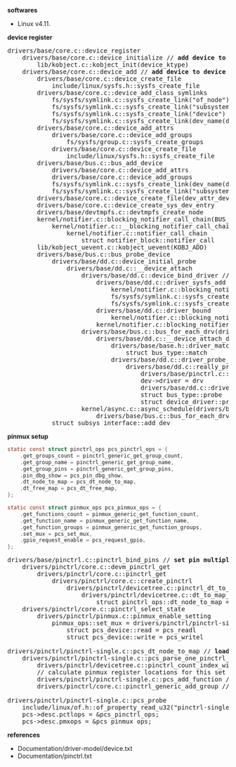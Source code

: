**softwares**

- Linux v4.11.


**device register**

<pre>
drivers/base/core.c::device_register
    drivers/base/core.c::device_initialize // <b>add device to devices_kset</b>
        lib/kobject.c::kobject_init(device_ktype)
    drivers/base/core.c::device_add // <b>add device to device hierarchy</b>
        drivers/base/core.c::device_create_file
            include/linux/sysfs.h::sysfs_create_file
        drivers/base/core.c::device_add_class_symlinks
            fs/sysfs/symlink.c::sysfs_create_link("of_node")
            fs/sysfs/symlink.c::sysfs_create_link("subsystem")
            fs/sysfs/symlink.c::sysfs_create_link("device")
            fs/sysfs/symlink.c::sysfs_create_link(dev_name(dev))
        drivers/base/core.c::device_add_attrs
            drivers/base/core.c::device_add_groups
                fs/sysfs/group.c::sysfs_create_groups
            drivers/base/core.c::device_create_file
                include/linux/sysfs.h::sysfs_create_file
        drivers/base/bus.c::bus_add_device
            drivers/base/core.c::device_add_attrs
            drivers/base/core.c::device_add_groups
            fs/sysfs/symlink.c::sysfs_create_link(dev_name(dev))
            fs/sysfs/symlink.c::sysfs_create_link("subsystem")
        drivers/base/core.c::device_create_file(dev_attr_dev)
        drivers/base/core.c::device_create_sys_dev_entry
        drivers/base/devtmpfs.c::devtmpfs_create_node
        kernel/notifier.c::blocking_notifier_call_chain(BUS_NOTIFY_ADD_DEVICE)
            kernel/notifier.c::__blocking_notifier_call_chain
                kernel/notifier.c::notifier_call_chain
                    struct notifier_block::notifier_call
        lib/kobject_uevent.c::kobject_uevent(KOBJ_ADD)
        drivers/base/bus.c::bus_probe_device
            drivers/base/dd.c::device_initial_probe
                drivers/base/dd.c::__device_attach
                    drivers/base/dd.c::device_bind_driver // <b>bind a driver to one device</b>
                        drivers/base/dd.c::driver_sysfs_add
                            kernel/notifier.c::blocking_notifier_call_chain(BUS_NOTIFY_BIND_DRIVER)
                            fs/sysfs/symlink.c::sysfs_create_link
                            fs/sysfs/symlink.c::sysfs_create_link("driver")
                        drivers/base/dd.c::driver_bound
                            kernel/notifier.c::blocking_notifier_call_chain(BUS_NOTIFY_BOUND_DRIVER)
                        kernel/notifier.c::blocking_notifier_call_chain(BUS_NOTIFY_DRIVER_NOT_BOUND)
                    drivers/base/bus.c::bus_for_each_drv(drivers/base/dd.c::__device_attach_driver)
                        drivers/base/dd.c::__device_attach_driver
                            drivers/base/base.h::driver_match_device
                                struct bus_type::match
                            drivers/base/dd.c::driver_probe_device
                                drivers/base/dd.c::really_probe
                                    drivers/base/pinctrl.c::pinctrl_bind_pins
                                    dev->driver = drv
                                    drivers/base/dd.c::driver_sysfs_add
                                    struct bus_type::probe
                                    struct device_driver::probe // <b>call driver's probe function, for platform driver, it's `platform_drv_probe`</b>
                    kernel/async.c::async_schedule(drivers/base/dd.c::__device_attach_async_helper)
                        drivers/base/bus.c::bus_for_each_drv(drivers/base/dd.c::__device_attach_driver)
            struct subsys_interface::add_dev
</pre>


**pinmux setup**

```c
static const struct pinctrl_ops pcs_pinctrl_ops = {
    .get_groups_count = pinctrl_generic_get_group_count,
    .get_group_name = pinctrl_generic_get_group_name,
    .get_group_pins = pinctrl_generic_get_group_pins,
    .pin_dbg_show = pcs_pin_dbg_show,
    .dt_node_to_map = pcs_dt_node_to_map,
    .dt_free_map = pcs_dt_free_map,
};

static const struct pinmux_ops pcs_pinmux_ops = {
    .get_functions_count = pinmux_generic_get_function_count,
    .get_function_name = pinmux_generic_get_function_name,
    .get_function_groups = pinmux_generic_get_function_groups,
    .set_mux = pcs_set_mux,
    .gpio_request_enable = pcs_request_gpio,
};
```

<pre>
drivers/base/pinctrl.c::pinctrl_bind_pins // <b>set pin multiplexing resgiter to loaded values</b>
    drivers/pinctrl/core.c::devm_pinctrl_get
        drivers/pinctrl/core.c::pinctrl_get
            drivers/pinctrl/core.c::create_pinctrl
                drivers/pinctrl/devicetree.c::pinctrl_dt_to_map
                    drivers/pinctrl/devicetree.c::dt_to_map_one_config
                        struct pinctrl_ops::dt_node_to_map = drivers/pinctrl/pinctrl-single.c::pcs_dt_node_to_map
    drivers/pinctrl/core.c::pinctrl_select_state
        drivers/pinctrl/pinmux.c::pinmux_enable_setting
            pinmux_ops::set_mux = drivers/pinctrl/pinctrl-single.c::pcs_set_mux // <b>set up pin multiplexing for hardware</b>
                struct pcs_device::read = pcs_readl
                struct pcs_device::write = pcs_writel

drivers/pinctrl/pinctrl-single.c::pcs_dt_node_to_map // <b>load register address and value to configure pin multiplexing later</b>
    drivers/pinctrl/pinctrl-single.c::pcs_parse_one_pinctrl_entry
        drivers/pinctrl/devicetree.c::pinctrl_count_index_with_args("pinctrl-single,pins") // <b>count number of pins</b>
        // calculate pinmux register locations for this set of pins and their values
        drivers/pinctrl/pinctrl-single.c::pcs_add_function // <b>add calculated vals above to `struct pinctrl_dev::pin_function_tree`</b>
        drivers/pinctrl/core.c::pinctrl_generic_add_group // <b>add pins to `struct pinctrl_dev::pin_group_tree`</b>

drivers/pinctrl/pinctrl-single.c::pcs_probe
    include/linux/of.h::of_property_read_u32("pinctrl-single,register-width")
    pcs->desc.pctlops = &pcs_pinctrl_ops;
    pcs->desc.pmxops = &pcs_pinmux_ops;
</pre>


**references**

- Documentation/driver-model/device.txt
- Documentation/pinctrl.txt
